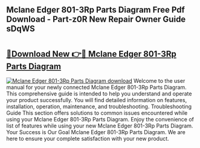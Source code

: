 ## Mclane Edger 801-3Rp Parts Diagram Free Pdf Download - Part-z0R New Repair Owner Guide sDqWS

# <h2><a href="http://dfko1cx.blite.top/?on=Mclane+Edger+801-3Rp+Parts+Diagram">🔗Download New 👉🔴 Mclane Edger 801-3Rp Parts Diagram</a></h2>

[![Mclane Edger 801-3Rp Parts Diagram download](https://i.imgur.com/lujVjoI.png)](http://dfko1cx.blite.top/?on=Mclane+Edger+801-3Rp+Parts+Diagram)
Welcome to the user manual for your newly connected Mclane Edger 801-3Rp Parts Diagram. This comprehensive guide is intended to help you understand and operate your product successfully. You will find detailed information on features, installation, operation, maintenance, and troubleshooting. Troubleshooting Guide This section offers solutions to common issues encountered while using your Mclane Edger 801-3Rp Parts Diagram. Enjoy the convenience of list of features while using your new Mclane Edger 801-3Rp Parts Diagram. Your Success is Our Goal Mclane Edger 801-3Rp Parts Diagram. We are here to ensure your complete satisfaction with your new product.
